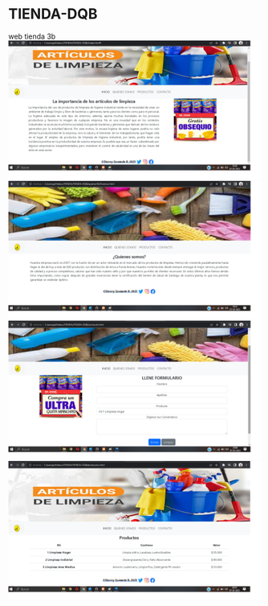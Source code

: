 # TIENDA-DQB
web tienda 3b
![](https://github.com/lordaesqueba/TIENDA-DQB/blob/main/Tienda%20inicio.png)
![](https://github.com/lordaesqueba/TIENDA-DQB/blob/main/Tienda-quienes%20somos.png)
![](https://github.com/lordaesqueba/TIENDA-DQB/blob/main/Tienda-Contacto.png)
![](https://github.com/lordaesqueba/TIENDA-DQB/blob/main/Tienda-Productos.png)



